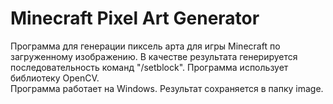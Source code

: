 # Minecraft Pixel Art Generator
Программа для генерации пиксель арта для игры Minecraft по загруженному изображению. В качестве результата генерируется последовательность команд "/setblock". Программа использует библиотеку OpenCV.  
Программа работает на Windows. Результат сохраняется в папку image.
